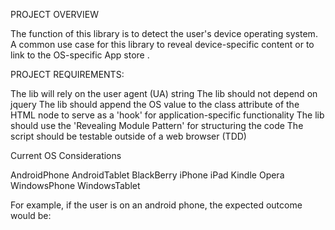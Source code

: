 PROJECT OVERVIEW

The function of this library is to detect the user's device operating system. A common use case for this library to reveal device-specific content or to link to the OS-specific App store .

PROJECT REQUIREMENTS:

The lib will rely on the user agent (UA) string
The lib should not depend on jquery
The lib should append the OS value to the class attribute of the HTML node to serve as a 'hook' for application-specific functionality
The lib should use the 'Revealing Module Pattern' for structuring the code
The script should be testable outside of a web browser (TDD)

Current OS Considerations

AndroidPhone
AndroidTablet
BlackBerry
iPhone
iPad
Kindle
Opera
WindowsPhone
WindowsTablet

For example, if the user is on an android phone, the expected outcome would be:

<html class="AndroidPhone">